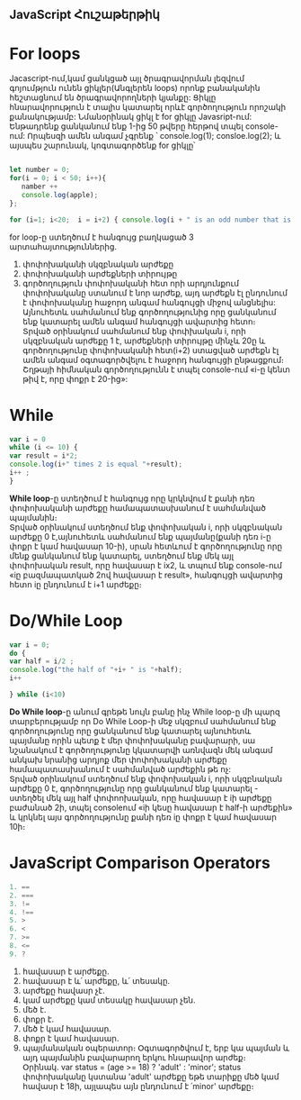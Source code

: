 JavaScript Հուշաթերթիկ
--------------------

# For loops

 Jacascript-ում,կամ ցանկցած այլ ծրագրավորման լեզվում գոյումթյուն ունեն ցիկլեր(Անգլերեն loops) որոնք բանականին հեշտացնում են ծրագրավորողների կյանքը: Ցիկլը հնարավորություն է տալիս կատարել որևէ գործողություն որոշակի քանակությամբ: Նմանօրինակ ցիկլ է for ցիկլը Javasript-ում:
Ենթադրենք ցանկանում ենք 1-ից 50 թվերը հերթով տպել console-ում:
Որպեսզի ամեն անգամ չգրենք ՝
	console.log(1);
	consloe.log(2);
և այսպես շարունակ, կոգտագործենք for ցիկլը՝
```javascript

let number = 0;
for(i = 0; i < 50; i++){
   namber ++
   console.log(apple);
};

for (i=1; i<20;  i = i+2) { console.log(i + " is an odd number that is less than 20")} 

``` 
for loop-ը ստեղծում է հանգույց բաղկացած 3 արտահայտություններից.  
1. փոփոխականի սկզբնական արժեքը    
2. փոփոխականի արժեքների տիրույթը  
3. գործողություն փոփոխականի հետ որի արդյունքում փոփոխականը ստանում է նոր արժեք, այդ արժեքն էլ ընդունում է փոփոխականը հաջորդ անգամ հանգույցի միջով անցնելիս:  
Այնուհետև սահմանում ենք գործողությունից որը ցանկանում ենք կատարել ամեն անգամ հանգույցի ավարտից հետո։  
Տրված օրինակում սահմանում ենք փոփխական i, որի սկզբնական արժեքը 1 է, արժեքների տիրույթը մինչև 20ը և գործողությունը փոփոխականի հետ(i+2) ստացված արժեքն էլ ամեն անգամ օգտագործվելու է հաջորդ հանգույցի ընթացքում։ Շղթայի հիմնական գործողությունն է տպել console-ում «i-ը կենտ թիվ է, որը փոքր է 20-ից»:

# While 

```javascript
var i = 0 
while (i <= 10) {
var result = i*2; 
console.log(i+" times 2 is equal "+result); 
i++ ; 
}


```
**While loop**-ը ստեղծում է հանգույց որը կրկնվում է քանի դեռ փոփոխականի արժեքը համապատասխանում է սահմանված պայմանին։  
Տրված օրինակում ստեղծում ենք փոփոխական i, որի սկզբնական արժեքը 0 է,այնուհետև սահմանում ենք պայմանը(քանի դեռ i-ը փոքր է կամ հավասար 10-ի), սրան հետևում է գործողությունը որը մենք ցանկանում ենք կատարել, ստեղծում ենք մեկ այլ փոփոխական result, որը հավասար է ix2, և տպում ենք console-ում «iը բազմապատկած 2ով հավասար է result», հանգույցի ավարտից հետո iը ընդունում է i+1 արժեքը։ 


# Do/While Loop

```javascript
var i = 0; 
do {
var half = i/2 ; 
console.log("the half of "+i+ " is "+half); 
i++

} while (i<10)

```
**Do While loop**-ը անում գրեթե նույն բանը ինչ While loop-ը մի պարզ տարբերությամբ որ Do While Loop-ի մեջ սկզբում սահմանում ենք գործողությունը որը ցանկանում ենք կատարել այնուհետև պայմանը որին պետք է մեր փոփոխականը բավարարի, սա նշանակում է գործողությունը կկատարվի առնվազն մեկ անգամ անկախ նրանից արդյոք մեր փոփոխականի արժեքը համապատասխանում է սահմանված արժեքին թե ոչ:  
Տրված օրինակում ստեղծում ենք փոփոխական i, որի սկզբնական արժեքը 0 է, գործողությունը որը ցանկանում ենք կատարել - ստեղծել մեկ այլ half փոփոոխական, որը հավասար է iի արժեքը բաժանած 2ի, տպել consoleում «iի կեսը հավասար է half-ի արժեքին» և կրկնել այս գործողությունը քանի դեռ iը փոքր է կամ հավասար 10ի։ 

# JavaScript Comparison Operators

``` javascript 
1. ==  
2. ===  
3. != 
4. !==  
5. >  
6. <  
7. >=  
8. <=  
9. ?	
```
1. հավասար է արժեքը.
2. հավասար է և՛ արժեքը, և՛ տեսակը.  
3. արժեքը հավասր չէ.
4. կամ արժեքը կամ տեսակը հավասար չեն.  
5. մեծ է.  
6. փոքր է.  
7. մեծ է կամ հավասար.  
8. փոքր է կամ հավասար.  
9. պայմանական օպերատոր։ Օգտագործվում է, երբ կա պայման և այդ պայմանին բավարարող երկու հնարավոր արժեք։  
Օրինակ. var status = (age >= 18) ? 'adult' : 'minor'; status փոփոխականը կստանա 'adult' արժեքը եթե տարիքը մեծ կամ հավասր է 18ի, այլապես այն ընդունում է ՛minor' արժեքը։ 

